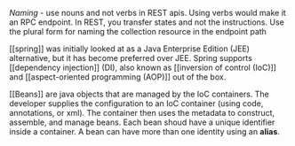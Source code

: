 *Naming* - use nouns and not verbs in REST apis. Using verbs would make it an RPC endpoint. In REST, you transfer states and not the instructions. Use the plural form for naming the collection resource in the endpoint path

[[spring]] was initially looked at as a Java Enterprise Edition (JEE) alternative, but it has become preferred over JEE. Spring supports [[dependency injection]] (DI), also known as [[inversion of control (IoC)]] and [[aspect-oriented programming (AOP)]] out of the box. 

[[Beans]] are java objects that are managed by the IoC containers. The developer supplies the configuration to an IoC container (using code, annotations, or xml). The container then uses the metadata to construct, assemble, and manage beans. Each bean shoud have a unique identifier inside a container. A bean can have more than one identity using an **alias**. 

